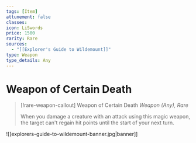 ```yaml
---
tags: [Item]
attunement: false
classes: 
icon: LiSwords
price: 1500
rarity: Rare
sources:
  - "[[Explorer's Guide to Wildemount]]"
type: Weapon
type_details: Any
---
```

# Weapon of Certain Death
>[!rare-weapon-callout] Weapon of Certain Death
>*Weapon (Any), Rare*
>
>When you damage a creature with an attack using this magic weapon, the target can't regain hit points until the start of your next turn.

![[explorers-guide-to-wildemount-banner.jpg|banner]]

